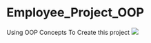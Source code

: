 # Employee_Project_OOP
Using OOP Concepts To Create this project
<img src="https://github.com/Ahmed-M-G/Employee_Project_OOP/commit/c5a3453d8c963aeb7f7a8a75af8d0e3f24f10b54">
